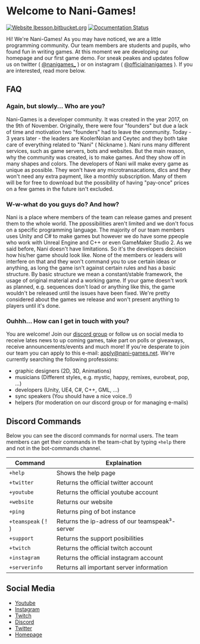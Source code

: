 # Welcome to Nani-Games!

[![Website lbesson.bitbucket.org](https://img.shields.io/website-up-down-green-red/http/lbesson.bitbucket.org.svg)](https://www.nani-games.net/)
 [![Documentation Status](https://readthedocs.org/projects/ansicolortags/badge/?version=latest)](https://www.nani-games.net/)

Hi! We're Nani-Games! As you may have noticed, we are a little programming community. Our team members are students and pupils, who found fun in writing games. At this moment we are developing our homepage and our first game demo. For sneak peakes and updates follow us on twitter ( [@nanigames_](https://twitter.com/nanigames_) ) or on instagram ( [@officialnanigames](https://www.instagram.com/officialnanigames/) ). If you are interested, read more below.

## FAQ

### Again, but slowly... Who are you?

Nani-Games is a developer community. It was created in the year 2017, on the 9th of November. Originally, there were four "founders" but due a lack of time and motivation two "founders" had to leave the community. Today - 3 years later - the leaders are KoolerNolan and Ceytec and they both take care of everything related to "Nani" ( Nickname ). Nani runs many different services, such as game servers, bots and websites. But the main reason, why the community was created, is to make games. And they show off in many shapes and colors. The developers of Nani will make every game as unique as possible. They won't have any microtransacations, dlcs and they won't need any extra payment, like a monthly subscription. Many of them will be for free to download but the possibility of having "pay-once" prices on a few games in the future isn't excluded.

### W-w-what do you guys do? And how?

Nani is a place where members of the team can release games and present them to the whole world. The ppossibilities aren't limited and we don't focus on a specific programming language. The majority of our team members uses Unity and C# to make games but however we do have some ppeople who work with Unreal Engine and C++ or even GameMaker Studio 2. As we said before, Nani doesn't have limitations. So it's the developers decision how his/her game should look like. None of the members or leaders will interfere on that and they won't command you to use certain ideas or anything, as long the game isn't against certain rules and has a basic structure.
By basic structure we mean a constant/stable framework, the usage of original material and a working game. If your game doesn't work as planned, e.g. sequences don't load or anything like this, the game wouldn't be released until the issues have been fixed.
We're pretty considered about the games we release and won't present anything to players until it's done.

### Ouhhh... How can I get in touch with you?

You are welcome! Join our [discord group](https://www.nani-games.net/discord) or follow us on social media to receive lates news to up coming games, take part on polls or giveaways, receive announcements/events and much more! If you're desperate to join our team you can apply to this e-mail: apply@nani-games.net. We're currently searching the following professions:

 - graphic designers (2D, 3D, Animations)
 - musicians (Different styles, e.g. mystic, happy, remixes, eurobeat, pop, ...)
 - developers (Unity, UE4, C#, C++, GML, ...)
 - sync speakers (You should have a nice voice..!)
 - helpers (for moderation on our discord group or for managing e-mails)

## Discord Commands

Below you can see the discord commands for normal users. The team members can get their commands in the team-chat by typing `+help` there and not in the bot-commands channel.

Command                          |Explaination                         |
-------------------------------|-----------------------------|
`+help`            |Shows the help page            |
`+twitter`            |Returns the official twitter account            |
`+youtube`            |Returns the official youtube account            |
`+website`            |Returns our website            |
`+ping`            |Returns ping of bot instance            |
`+teamspeak` ( ! )           |Returns the ip-adress of our teamspeak³-server            |
`+support`            |Returns the support posibilities            |
`+twitch`            |Returns the official twitch account            |
`+instagram`            |Returns the official instagram account            |
`+serverinfo`            |Returns all important server information            |

## Social Media

 - [Youtube](https://www.nani-games.net/youtube)
 - [Instagram](https://www.nani-games.net/instagram)
 - [Twitch](https://www.nani-games.net/twitch)
 - [Discord](https://www.nani-games.net/discord)
 - [Twitter](https://www.nani-games.net/twitter)
 - [Homepage](https://www.nani-games.net/)
